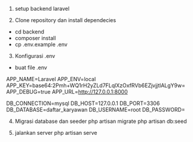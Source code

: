 1. setup backend laravel

2. Clone repository dan install dependecies

- cd backend
- composer install
- cp .env.example .env

3. Konfigurasi .env

- buat file .env

APP_NAME=Laravel
APP_ENV=local
APP_KEY=base64:2Pmh+WQ1rH2yZLd7FLqlXzOxfRVb6EZjvjjtlALgY9w=
APP_DEBUG=true
APP_URL=http://127.0.0.1:8000

DB_CONNECTION=mysql
DB_HOST=127.0.0.1
DB_PORT=3306
DB_DATABASE=daftar_karyawan
DB_USERNAME=root
DB_PASSWORD=


4. Migrasi database dan seeder
php artisan migrate
php artisan db:seed 

5. jalankan server 
php artisan serve
